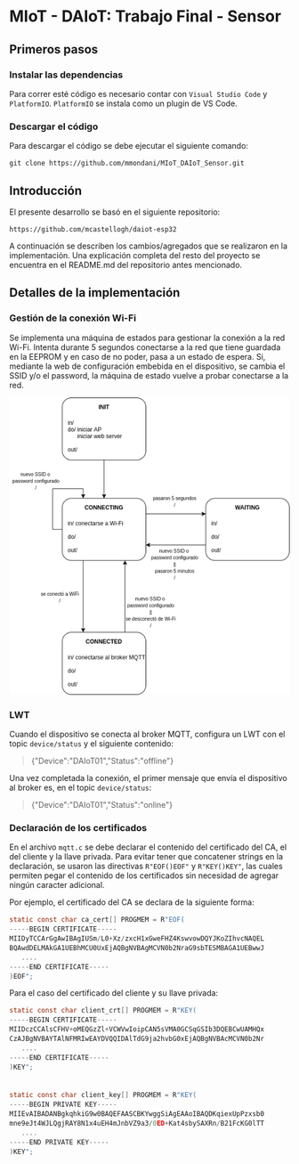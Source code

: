 MIoT - DAIoT: Trabajo Final - Sensor
=======================

## Primeros pasos

### Instalar las dependencias

Para correr esté código es necesario contar con `Visual Studio Code` y `PlatformIO`. `PlatformIO` se instala como un plugin de VS Code.


### Descargar el código

Para descargar el código se debe ejecutar el siguiente comando:
```
git clone https://github.com/mmondani/MIoT_DAIoT_Sensor.git
```

## Introducción
El presente desarrollo se basó en el siguiente repositorio:

```
https://github.com/mcastellogh/daiot-esp32
```

A continuación se describen los cambios/agregados que se realizaron en la implementación. Una explicación completa del resto del proyecto se encuentra en el README.md del repositorio antes mencionado.


## Detalles de la implementación

### Gestión de la conexión Wi-Fi

Se implementa una máquina de estados para gestionar la conexión a la red Wi-Fi. Intenta durante 5 segundos conectarse a la red que tiene guardada en la EEPROM y en caso de no poder, pasa a un estado de espera. Si, mediante la web de configuración embebida en el dispositivo, se cambia el SSID y/o el password, la máquina de estado vuelve a probar conectarse a la red.

![FsmWiFi](./doc/FSM_WiFi.png)

### LWT

Cuando el dispositivo se conecta al broker MQTT, configura un LWT con el topic `device/status` y el siguiente contenido:

  > {"Device":"DAIoT01","Status":"offline"}

Una vez completada la conexión, el primer mensaje que envía el dispositivo al broker es, en el topic `device/status`:

  > {"Device":"DAIoT01","Status":"online"}


### Declaración de los certificados

En el archivo `mqtt.c` se debe declarar el contenido del certificado del CA, el del cliente y la llave privada. Para evitar tener que concatener strings en la declaración, se usaron las directivas `R"EOF()EOF"` y `R"KEY()KEY"`, las cuales permiten pegar el contenido de los certificados sin necesidad de agregar ningún caracter adicional.

Por ejemplo, el certificado del CA se declara de la siguiente forma:

```c
static const char ca_cert[] PROGMEM = R"EOF(
-----BEGIN CERTIFICATE-----
MIIDyTCCArGgAwIBAgIUSm/L0+Xz/zxcH1xGweFHZ4KswvowDQYJKoZIhvcNAQEL
BQAwdDELMAkGA1UEBhMCU0UxEjAQBgNVBAgMCVN0b2NraG9sbTESMBAGA1UEBwwJ
   ....
-----END CERTIFICATE-----
)EOF";
```

Para el caso del certificado del cliente y su llave privada:

```c
static const char client_crt[] PROGMEM = R"KEY(
-----BEGIN CERTIFICATE-----
MIIDczCCAlsCFHV+oMEQGzZl+VCWVwIoipCAN5sVMA0GCSqGSIb3DQEBCwUAMHQx
CzAJBgNVBAYTAlNFMRIwEAYDVQQIDAlTdG9ja2hvbG0xEjAQBgNVBAcMCVN0b2Nr
   ....
-----END CERTIFICATE-----
)KEY";


static const char client_key[] PROGMEM = R"KEY(
-----BEGIN PRIVATE KEY-----
MIIEvAIBADANBgkqhkiG9w0BAQEFAASCBKYwggSiAgEAAoIBAQDKqiexUpPzxsb0
mne9eJt4WJLQgjRAY8N1x4uEH4mJnbVZ9a3/0ED+Kat4sbySAXRn/B21FcKG0lTT
   ....
-----END PRIVATE KEY-----
)KEY";
```